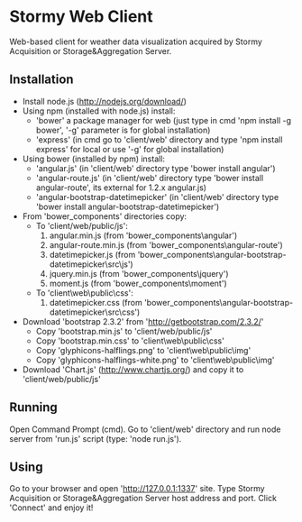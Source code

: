 Stormy Web Client
=================

Web-based client for weather data visualization acquired by Stormy Acquisition or Storage&Aggregation Server.

Installation
------------

* Install node.js (http://nodejs.org/download/)
* Using npm (installed with node.js) install:
	+ 'bower' a package manager for web (just type in cmd 'npm install -g bower', '-g' parameter is for global installation)
	+ 'express' (in cmd go to 'client/web' directory and type 'npm install express' for local or use '-g' for global installation)
* Using bower (installed by npm) install:
	+ 'angular.js' (in 'client/web' directory type 'bower install angular')
	+ 'angular-route.js' (in 'client/web' directory type 'bower install angular-route', its external for 1.2.x angular.js)
	+ 'angular-bootstrap-datetimepicker' (in 'client/web' directory type 'bower install angular-bootstrap-datetimepicker')
* From 'bower_components' directories copy:
	+ To 'client/web/public/js':
		1. angular.min.js (from 'bower_components\angular')
		2. angular-route.min.js (from 'bower_components\angular-route')
		3. datetimepicker.js (from 'bower_components\angular-bootstrap-datetimepicker\src\js')
		4. jquery.min.js (from 'bower_components\jquery')
		5. moment.js (from 'bower_components\moment')
	+ To 'client\web\public\css':
		1. datetimepicker.css (from 'bower_components\angular-bootstrap-datetimepicker\src\css')
* Download 'bootstrap 2.3.2' from 'http://getbootstrap.com/2.3.2/'
	+ Copy 'bootstrap.min.js' to 'client/web/public/js'
	+ Copy 'bootstrap.min.css' to 'client\web\public\css'
	+ Copy 'glyphicons-halflings.png' to 'client\web\public\img'
	+ Copy 'glyphicons-halflings-white.png' to 'client\web\public\img'
* Download 'Chart.js' (http://www.chartjs.org/) and copy it to 'client/web/public/js'

Running
-------

Open Command Prompt (cmd). Go to 'client/web' directory and run node server from 'run.js' script (type: 'node run.js').

Using
-----

Go to your browser and open 'http://127.0.0.1:1337' site. Type Stormy Acquisition or Storage&Aggregation Server host address and port. Click 'Connect' and enjoy it!
